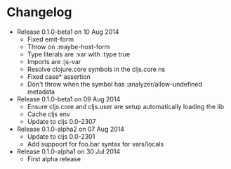 Changelog
========================================
* Release 0.1.0-beta1 on 10 Aug 2014
  * Fixed emit-form
  * Throw on :maybe-host-form
  * Type literals are :var with :type true
  * Imports are :js-var
  * Resolve clojure.core symbols in the cljs.core ns
  * Fixed case* assertion
  * Don't throw when the symbol has :analyzer/allow-undefined metadata
* Release 0.1.0-beta1 on 09 Aug 2014
  * Ensure cljs.core and cljs.user are setup automatically loading the lib
  * Cache cljs env
  * Update to cljs 0.0-2307
* Release 0.1.0-alpha2 on 07 Aug 2014
  * Update to cljs 0.0-2301
  * Add suppoort for foo.bar syntax for vars/locals
* Release 0.1.0-alpha1 on 30 Jul 2014
  * First alpha release
